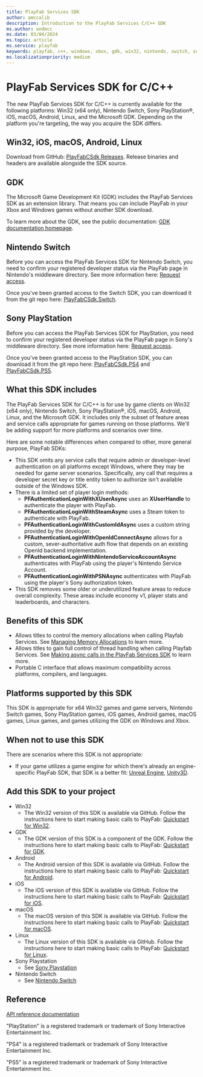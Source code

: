 ```yaml
---
title: PlayFab Services SDK
author: amccalib
description: Introduction to the PlayFab Services C/C++ SDK
ms.author: andmcc
ms.date: 03/04/2024
ms.topic: article
ms.service: playfab
keywords: playfab, c++, windows, xbox, gdk, win32, nintendo, switch, sony, playstation, ps4, ps5, iOS, MacOS, Android, Linux
ms.localizationpriority: medium
---
```


# PlayFab Services SDK for C/C++

The new PlayFab Services SDK for C/C++ is currently available for the following platforms: Win32 (x64 only), Nintendo Switch, Sony PlayStation&#174;, iOS, macOS, Android, Linux, and the Microsoft GDK. Depending on the platform you're targeting, the way you acquire the SDK differs.

## Win32, iOS, macOS, Android, Linux

Download from GitHub: [PlayFabCSdk Releases](https://github.com/PlayFab/PlayFabCSdk/releases). Release binaries and headers are available alongside the SDK source.

## GDK

The Microsoft Game Development Kit (GDK) includes the PlayFab Services SDK as an extension library. That means you can include PlayFab in your Xbox and Windows games without another SDK download.

To learn more about the GDK, see the public documentation: [GDK documentation homepage](/gaming/gdk/).

## Nintendo Switch

Before you can access the PlayFab Services SDK for Nintendo Switch, you need to confirm your registered developer status via the PlayFab page in Nintendo's middleware directory. See more information here: [Request access](../../features/multiplayer/networking/request-access-for-sdks-samples.md).

Once you've been granted access to the Switch SDK, you can download it from the git repo here: [PlayFabCSdk.Switch](https://dev.azure.com/PlayFabPrivate/Switch/_git/PlayFabCSdk.Switch).

## Sony PlayStation

Before you can access the PlayFab Services SDK for PlayStation, you need to confirm your registered developer status via the PlayFab page in Sony's middleware directory. See more information here: [Request access](../../features/multiplayer/networking/request-access-for-sdks-samples.md).

Once you've been granted access to the PlayStation SDK, you can download it from the git repo here: [PlayFabCSdk.PS4](https://dev.azure.com/PlayFabPrivate/PS4/_git/PlayFabCSdk.PS4) and [PlayFabCSdk.PS5](https://dev.azure.com/PlayFabPrivate/PS5/_git/PlayFabCSdk.PS5).

## What this SDK includes

The PlayFab Services SDK for C/C++ is for use by game clients on Win32 (x64 only), Nintendo Switch, Sony PlayStation&#174;, iOS, macOS, Android, Linux, and the Microsoft GDK. It includes only the subset of feature areas and service calls appropriate for games running on those platforms. We'll be adding support for more platforms and scenarios over time.

Here are some notable differences when compared to other, more general purpose, PlayFab SDKs:
- This SDK omits any service calls that require admin or developer-level authentication on all platforms except Windows, where they may be needed for game server scenarios. Specifically, any call that requires a developer secret key or title entity token to authorize isn't available outside of the Windows SDK.
- There is a limited set of player login methods:
    - __PFAuthenticationLoginWithXUserAsync__ uses an __XUserHandle__ to authenticate the player with PlayFab.
    - __PFAuthenticationLoginWithSteamAsync__ uses a Steam token to authenticate with PlayFab.
    - __PFAuthenticationLoginWithCustomIdAsync__ uses a custom string provided by the developer.
    - __PFAuthenticationLoginWithOpenIdConnectAsync__ allows for a custom, sever-authoritative auth flow that depends on an existing OpenId backend implementation.
    - __PFAuthenticationLoginWithNintendoServiceAccountAsync__ authenticates with PlayFab using the player's Nintendo Service Account.
    - __PFAuthenticationLoginWithPSNAsync__ authenticates with PlayFab using the player's Sony authorization token.
- This SDK removes some older or underutilized feature areas to reduce overall complexity. These areas include economy v1, player stats and leaderboards, and characters.

## Benefits of this SDK

- Allows titles to control the memory allocations when calling Playfab Services. See [Managing Memory Allocations](./memory.md) to learn more.
- Allows titles to gain full control of thread handling when calling Playfab Services. See [Making async calls in the PlayFab Services SDK](./async.md) to learn more.
- Portable C interface that allows maximum compatibility across platforms, compilers, and languages.

## Platforms supported by this SDK

This SDK is appropriate for x64 Win32 games and game servers, Nintendo Switch games, Sony PlayStation games, iOS games, Android games, macOS games, Linux games, and games utilizing the GDK on Windows and Xbox.

## When not to use this SDK

There are scenarios where this SDK is not appropriate:

- If your game utilizes a game engine for which there's already an engine-specific PlayFab SDK, that SDK is a better fit: [Unreal Engine](../unreal/index.md), [Unity3D](../unity3d/index.md).

## Add this SDK to your project

- Win32
    - The Win32 version of this SDK is available via GitHub. Follow the instructions here to start making basic calls to PlayFab: [Quickstart for Win32](./quickstart-win32.md).
- GDK
    - The GDK version of this SDK is a component of the GDK. Follow the instructions here to start making basic calls to PlayFab: [Quickstart for GDK](./quickstart-gdk.md).
- Android
    - The Android version of this SDK is available via GitHub. Follow the instructions here to start making basic calls to PlayFab: [Quickstart for Android](./quickstart-android.md).
- iOS
    - The iOS version of this SDK is available via GitHub. Follow the instructions here to start making basic calls to PlayFab: [Quickstart for iOS](./quickstart-ios.md).
- macOS
    - The macOS version of this SDK is available via GitHub. Follow the instructions here to start making basic calls to PlayFab: [Quickstart for macOS](./quickstart-macos.md).
- Linux
    - The Linux version of this SDK is available via GitHub. Follow the instructions here to start making basic calls to PlayFab: [Quickstart for Linux](./quickstart-linux.md).
- Sony Playstation
    - See [Sony Playstation](#sony-playstation)
- Nintendo Switch
    - See [Nintendo Switch](#nintendo-switch)

## Reference

[API reference documentation](../../api-references/c/pfauthentication/pfauthentication_members.md)

"PlayStation" is a registered trademark or trademark of Sony Interactive Entertainment Inc.

"PS4" is a registered trademark or trademark of Sony Interactive Entertainment Inc.

"PS5" is a registered trademark or trademark of Sony Interactive Entertainment Inc.

